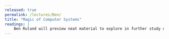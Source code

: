 ```yaml
---
released: true
permalink: /lectures/Ben/
title: "Magic of Computer Systems"
readings: |
    Ben Ruland will preview neat material to explore in further study of computer systems.
---
```




